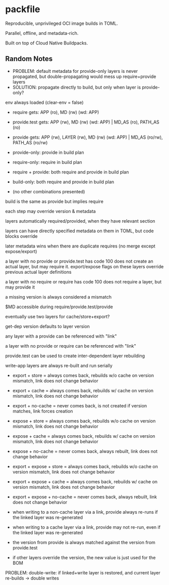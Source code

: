# packfile

Reproducible, unprivileged OCI image builds in TOML.

Parallel, offline, and metadata-rich.

Built on top of Cloud Native Buildpacks.

## Random Notes

- PROBLEM: default metadata for provide-only layers is never propagated, but double-propagating would mess up require+provide layers
- SOLUTION: propagate directly to build, but only when layer is provide-only?

env always loaded (clear-env = false)

- require gets: APP (ro), MD (rw) (wd: APP)
- provide.test gets: APP (rw), MD (rw) (wd: APP) | MD_AS (ro), PATH_AS (ro)
- provide gets: APP (rw), LAYER (rw), MD (rw) (wd: APP) | MD_AS (ro/rw), PATH_AS (ro/rw)

- provide-only: provide in build plan
- require-only: require in build plan
- require + provide: both require and provide in build plan
- build-only: both require and provide in build plan
- (no other combinations presented)

build is the same as provide but implies require

each step may override version & metadata

layers automatically required/provided, when they have relevant section

layers can have directly specified metadata on them in TOML, but code blocks override

later metadata wins when there are duplicate requires (no merge except expose/export)

a layer with no provide or provide.test has code 100 does not create an actual layer, but may require it.
export/expose flags on these layers override previous actual layer definitions

a layer with no require or require has code 100 does not require a layer, but may provide it

a missing version is always considered a mismatch

$MD accessible during require/provide.test/provide

eventually use two layers for cache/store+export?

get-dep version defaults to layer version

any layer with a provide can be referenced with "link"

a layer with no provide or require can be referenced with "link"

provide.test can be used to create inter-dependent layer rebuilding

write-app layers are always re-built and run serially

- export + store = always comes back, rebuilds w/o cache on version mismatch, link does not change behavior
- export + cache = always comes back, rebuilds w/ cache on version mismatch, link does not change behavior
- export + no-cache = never comes back, is not created if version matches, link forces creation
- expose + store =  always comes back, rebuilds w/o cache on version mismatch, link does not change behavior
- expose + cache =  always comes back, rebuilds w/ cache on version mismatch, link does not change behavior
- expose + no-cache = never comes back, always rebuilt, link does not change behavior
- export + expose + store = always comes back, rebuilds w/o cache on version mismatch, link does not change behavior
- export + expose + cache = always comes back, rebuilds w/ cache on version mismatch, link does not change behavior
- export + expose + no-cache = never comes back, always rebuilt, link does not change behavior

- when writing to a non-cache layer via a link, provide always re-runs if the linked layer was re-generated
- when writing to a cache layer via a link, provide may not re-run, even if the linked layer was re-generated

- the version from provide is always matched against the version from provide.test
- if other layers override the version, the new value is just used for the BOM

PROBLEM: double-write: if linked+write layer is restored, and current layer re-builds -> double writes